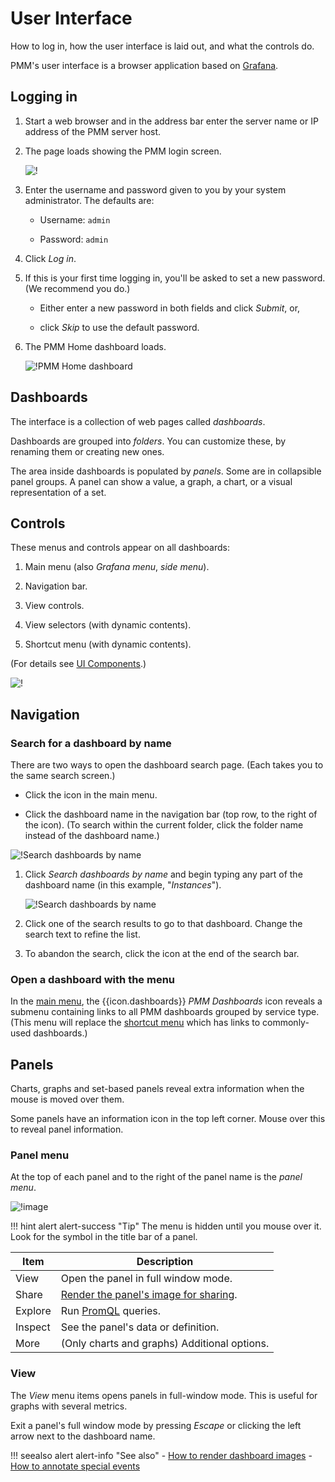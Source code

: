 # User Interface

How to log in, how the user interface is laid out, and what the controls do.

PMM's user interface is a browser application based on [Grafana].

## Logging in

1. Start a web browser and in the address bar enter the server name or IP address of the PMM server host.

2. The page loads showing the PMM login screen.

    ![!](../_images/PMM_Login.jpg)

3. Enter the username and password given to you by your system administrator. The defaults are:

    - Username: `admin`

    - Password: `admin`

4. Click *Log in*.

5. If this is your first time logging in, you'll be asked to set a new password. (We recommend you do.)

    - Either enter a new password in both fields and click *Submit*, or,

    - click *Skip* to use the default password.

6. The PMM Home dashboard loads.

    ![!PMM Home dashboard](../_images/PMM_Home_Dashboard.jpg)

## Dashboards

The interface is a collection of web pages called *dashboards*.

Dashboards are grouped into *folders*. You can customize these, by renaming them or creating new ones.

The area inside dashboards is populated by *panels*. Some are in collapsible panel groups. A panel can show a value, a graph, a chart, or a visual representation of a set.

## Controls

These menus and controls appear on all dashboards:

1. Main menu  (also *Grafana menu*, *side menu*).

2. Navigation bar.

3. View controls.

4. View selectors (with dynamic contents).

5. Shortcut menu (with dynamic contents).

(For details see [UI Components](../details/interface.md).)

![!](../_images/PMM_Home_Dashboard_Numbered.png)

## Navigation

### Search for a dashboard by name

There are two ways to open the dashboard search page. (Each takes you to the same search screen.)

- Click the <i class="uil uil-search"></i> icon in the main menu.

- Click the dashboard name in the navigation bar (top row, to the right of the <i class="uil uil-apps"></i> icon). (To search within the current folder, click the folder name instead of the dashboard name.)

![!Search dashboards by name](../_images/PMM_Home_Dashboard_Search.jpg)

1. Click *Search dashboards by name* and begin typing any part of the dashboard name (in this example, "*Instances*").

    ![!Search dashboards by name](../_images/PMM_Home_Dashboard_Search_String.jpg)

2. Click one of the search results to go to that dashboard. Change the search text to refine the list.

3. To abandon the search, click the <i class="uil uil-times"></i> icon at the end of the search bar.

### Open a dashboard with the menu

In the [main menu](../details/interface.md#main-menu), the {{icon.dashboards}} *PMM Dashboards* icon reveals a submenu containing links to all PMM dashboards grouped by service type. (This menu will replace the [shortcut menu](../details/interface.md#shortcut-menu) which has links to commonly-used dashboards.)

## Panels

Charts, graphs and set-based panels reveal extra information when the mouse is moved over them.

Some panels have an information icon <i class="fa fa-info"></i> in the top left corner. Mouse over this to reveal panel information.

### Panel menu

At the top of each panel and to the right of the panel name is the *panel menu*.

![!image](../_images/PMM_Common_Panel_Menu.jpg)

!!! hint alert alert-success "Tip"
    The menu is hidden until you mouse over it. Look for the <i class="uil uil-angle-down"></i> symbol in the title bar of a panel.

| Item                                      | Description
|-------------------------------------------| -----------------------------------------------------------------------------
| <i class="uil uil-eye"></i> View          | Open the panel in full window mode.
| <i class="uil uil-share-alt"></i> Share   | [Render the panel's image for sharing](../how-to/render-dashboard-images.md).
| <i class="uil uil-compass"></i> Explore   | Run [PromQL] queries.
| <i class="fa fa-info-circle"></i> Inspect | See the panel's data or definition.
| <i class="uil uil-cube"></i> More         | (Only charts and graphs) Additional options.

### View

The *View* menu items opens panels in full-window mode. This is useful for graphs with several metrics.

Exit a panel's full window mode by pressing *Escape* or clicking the left arrow <i class="uil uil-arrow-left"></i> next to the dashboard name.

!!! seealso alert alert-info "See also"
    - [How to render dashboard images](../how-to/render-dashboard-images.md)
    - [How to annotate special events](../how-to/annotate.md)

[Grafana]: https://grafana.com/docs/grafana/latest/
[PromQL]: https://prometheus.io/docs/prometheus/latest/querying/basics/
